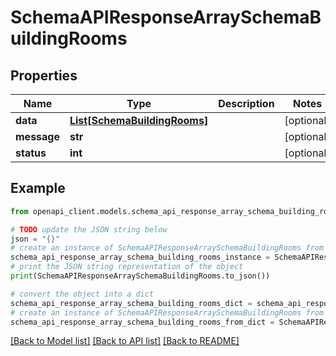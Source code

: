 # SchemaAPIResponseArraySchemaBuildingRooms


## Properties

Name | Type | Description | Notes
------------ | ------------- | ------------- | -------------
**data** | [**List[SchemaBuildingRooms]**](SchemaBuildingRooms.md) |  | [optional] 
**message** | **str** |  | [optional] 
**status** | **int** |  | [optional] 

## Example

```python
from openapi_client.models.schema_api_response_array_schema_building_rooms import SchemaAPIResponseArraySchemaBuildingRooms

# TODO update the JSON string below
json = "{}"
# create an instance of SchemaAPIResponseArraySchemaBuildingRooms from a JSON string
schema_api_response_array_schema_building_rooms_instance = SchemaAPIResponseArraySchemaBuildingRooms.from_json(json)
# print the JSON string representation of the object
print(SchemaAPIResponseArraySchemaBuildingRooms.to_json())

# convert the object into a dict
schema_api_response_array_schema_building_rooms_dict = schema_api_response_array_schema_building_rooms_instance.to_dict()
# create an instance of SchemaAPIResponseArraySchemaBuildingRooms from a dict
schema_api_response_array_schema_building_rooms_from_dict = SchemaAPIResponseArraySchemaBuildingRooms.from_dict(schema_api_response_array_schema_building_rooms_dict)
```
[[Back to Model list]](../README.md#documentation-for-models) [[Back to API list]](../README.md#documentation-for-api-endpoints) [[Back to README]](../README.md)


